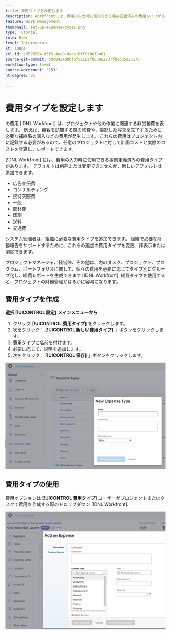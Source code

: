 ```yaml
---
title: 費用タイプを設定します
description: Workfrontには、費用の入力時に使用できる事前定義済みの費用タイプがあり、新しい費用タイプを追加できます。
feature: Work Management
thumbnail: set-up-expense-types.png
type: Tutorial
role: User
level: Intermediate
kt: 10064
exl-id: a8576504-d3f5-4ea0-8ace-bff0c00f8461
source-git-commit: d0c842ad8bf6f52161f003a62237fbcd35d23176
workflow-type: tm+mt
source-wordcount: '253'
ht-degree: 2%

---
```


# 費用タイプを設定します

の費用 [!DNL Workfront] は、プロジェクトや他の作業に関連する非労務費を表します。 例えば、顧客を訪問する際の旅費や、撮影した写真を完了するために必要な補給品の購入などの費用が発生します。 これらの費用はプロジェクト内に記録する必要があるので、任意のプロジェクトに対して計画コストと実際のコストを計算し、レポートできます。

[!DNL Workfront] には、費用の入力時に使用できる事前定義済みの費用タイプがあります。 デフォルトは削除または変更できませんが、新しいデフォルトは追加できます。

* 広告宣伝費
* コンサルティング
* 接待交際費
* 一般
* 部材費
* 印刷
* 送料
* 交通費

システム管理者は、組織に必要な費用タイプを追加できます。 組織で必要な財務報告をサポートするために、これらの追加の費用タイプを変更、非表示または削除できます。

プロジェクトマネージャ、経営陣、その他は、内のタスク、プロジェクト、プログラム、ポートフォリオに関して、個々の費用を必要に応じてタイプ別にグループ化し、経費レポートを生成できます [!DNL Workfront]. 経費タイプを使用すると、プロジェクトの財務管理がはるかに容易になります。

## 費用タイプを作成

**選択 [!UICONTROL 設定] メインメニューから**

1. クリック **[!UICONTROL 費用タイプ]** をクリックします。
1. 次をクリック： **[!UICONTROL 新しい費用タイプ]** 」ボタンをクリックします。
1. 費用タイプに名前を付けます。
1. 必要に応じて、説明を追加します。
1. 次をクリック： **[!UICONTROL 保存]** 」ボタンをクリックします。

![新しい [!UICONTROL 費用タイプ]](assets/setting-up-finances-6.png)

## 費用タイプの使用

費用オプションは **[!UICONTROL 費用タイプ]** ユーザーがプロジェクトまたはタスクで費用を作成する際のドロップダウン [!DNL Workfront].

![新しい費用を追加する画像](assets/setting-up-finances-7.png)
